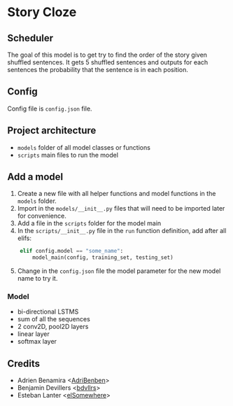 # Story Cloze

## Scheduler
The goal of this model is to get try to find the order of the story given shuffled sentences.
It gets 5 shuffled sentences and outputs for each sentences the probability that the sentence is in each position.

## Config
Config file is `config.json` file.

## Project architecture
- `models` folder of all model classes or functions
- `scripts` main files to run the model

## Add a model
1. Create a new file with all helper functions and model functions in the `models` folder.
2. Import in the `models/__init__.py` files that will need to be imported later for convenience.
3. Add a file in the `scripts` folder for the model main
4. In the `scripts/__init__.py` file in the `run` function definition, add after all elifs:
```python
    elif config.model == "some_name":
        model_main(config, training_set, testing_set)
```
5. Change in the `config.json` file the model parameter for the new model name to try it.

### Model
- bi-directional LSTMS
- sum of all the sequences
- 2 conv2D, pool2D layers
- linear layer
- softmax layer

## Credits
- Adrien Benamira <[AdriBenben](https://github.com/AdriBenben)>
- Benjamin Devillers <[bdvllrs](https://github.com/bdvllrs)>
- Esteban Lanter <[elSomewhere](https://github.com/elSomewhere)>